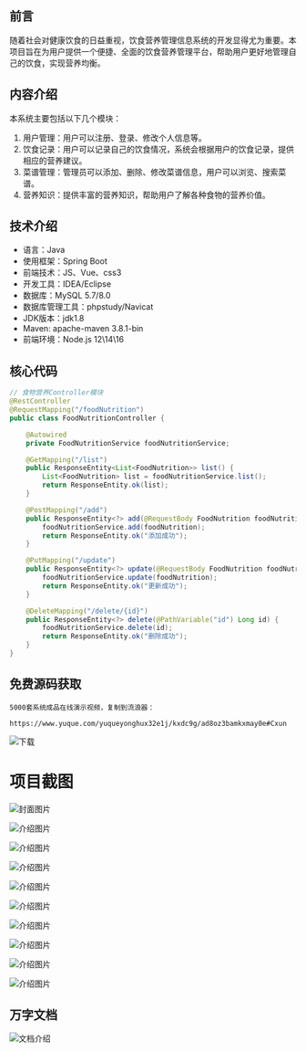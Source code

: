 ## 前言

随着社会对健康饮食的日益重视，饮食营养管理信息系统的开发显得尤为重要。本项目旨在为用户提供一个便捷、全面的饮食营养管理平台，帮助用户更好地管理自己的饮食，实现营养均衡。

## 内容介绍

本系统主要包括以下几个模块：

1. 用户管理：用户可以注册、登录、修改个人信息等。
2. 饮食记录：用户可以记录自己的饮食情况，系统会根据用户的饮食记录，提供相应的营养建议。
3. 菜谱管理：管理员可以添加、删除、修改菜谱信息，用户可以浏览、搜索菜谱。
4. 营养知识：提供丰富的营养知识，帮助用户了解各种食物的营养价值。

## 技术介绍

- 语言：Java
- 使用框架：Spring Boot
- 前端技术：JS、Vue、css3
- 开发工具：IDEA/Eclipse
- 数据库：MySQL 5.7/8.0
- 数据库管理工具：phpstudy/Navicat
- JDK版本：jdk1.8
- Maven: apache-maven 3.8.1-bin
- 前端环境：Node.js 12\14\16

## 核心代码

```java
// 食物营养Controller模块
@RestController
@RequestMapping("/foodNutrition")
public class FoodNutritionController {

    @Autowired
    private FoodNutritionService foodNutritionService;

    @GetMapping("/list")
    public ResponseEntity<List<FoodNutrition>> list() {
        List<FoodNutrition> list = foodNutritionService.list();
        return ResponseEntity.ok(list);
    }

    @PostMapping("/add")
    public ResponseEntity<?> add(@RequestBody FoodNutrition foodNutrition) {
        foodNutritionService.add(foodNutrition);
        return ResponseEntity.ok("添加成功");
    }

    @PutMapping("/update")
    public ResponseEntity<?> update(@RequestBody FoodNutrition foodNutrition) {
        foodNutritionService.update(foodNutrition);
        return ResponseEntity.ok("更新成功");
    }

    @DeleteMapping("/delete/{id}")
    public ResponseEntity<?> delete(@PathVariable("id") Long id) {
        foodNutritionService.delete(id);
        return ResponseEntity.ok("删除成功");
    }
}
```

## 免费源码获取

```
5000套系统成品在线演示视频，复制到流浪器： 
```
```
https://www.yuque.com/yuqueyonghux32e1j/kxdc9g/ad8oz3bamkxmay0e#Cxun
```
![下载](https://img12.360buyimg.com/ddimg/jfs/t1/339687/11/1349/28408/68ad865fF412d7877/adaa650483a100f2.jpg)

# 项目截图

![封面图片](https://img14.360buyimg.com/ddimg/jfs/t1/336381/22/8139/95499/68bdb1dcF67f48643/46c3281d1439ec91.jpg)

![介绍图片](https://img14.360buyimg.com/ddimg/jfs/t1/336790/15/7659/35855/68bdb1b4F84651b15/0a53d54a41963212.jpg)

![介绍图片](https://img10.360buyimg.com/ddimg/jfs/t1/298703/40/19844/30133/68bdb1b4F45f0a6c1/7cb92391a8da2e74.jpg)

![介绍图片](https://img10.360buyimg.com/ddimg/jfs/t1/341492/26/707/80168/68bdb1b5Fbea87a44/875f4214e71061d9.jpg)

![介绍图片](https://img14.360buyimg.com/ddimg/jfs/t1/350452/14/782/43592/68bdb1b6F1de75863/84dd3f480d69e3b9.jpg)

![介绍图片](https://img10.360buyimg.com/ddimg/jfs/t1/347399/4/743/29285/68bdb1b7Fc7e5893c/3ef756880e7c15d2.jpg)

![介绍图片](https://img14.360buyimg.com/ddimg/jfs/t1/328231/32/16609/22850/68bdb1b7Fa71a8c0d/523e75949d39d4e4.jpg)

![介绍图片](https://img14.360buyimg.com/ddimg/jfs/t1/340375/11/7466/48709/68bdb1b8F3d9da916/732d5ff478a20217.jpg)

![介绍图片](https://img10.360buyimg.com/ddimg/jfs/t1/351186/10/660/32824/68bdb1b8Fd3bc744f/0ff2a27df518793e.jpg)

![介绍图片](https://img12.360buyimg.com/ddimg/jfs/t1/341592/22/752/38047/68bdb1b9F9cc9d7b3/0a6b1b10db58e75c.jpg)


## 万字文档
![文档介绍](https://img14.360buyimg.com/ddimg/jfs/t1/338393/1/3576/156947/68b1ad0cF74dc525c/ff9cd6c574295685.jpg)
